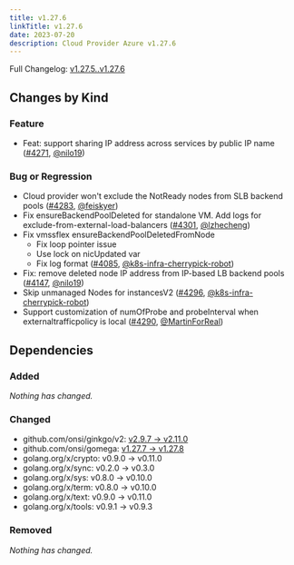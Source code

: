```yaml
---
title: v1.27.6
linkTitle: v1.27.6
date: 2023-07-20
description: Cloud Provider Azure v1.27.6
---
```

Full Changelog: [v1.27.5..v1.27.6](https://github.com/kubernetes-sigs/cloud-provider-azure/compare/v1.27.5...v1.27.6)

## Changes by Kind

### Feature

- Feat: support sharing IP address across services by public IP name ([#4271](https://github.com/kubernetes-sigs/cloud-provider-azure/pull/4271), [@nilo19](https://github.com/nilo19))

### Bug or Regression

- Cloud provider won't exclude the NotReady nodes from SLB backend pools ([#4283](https://github.com/kubernetes-sigs/cloud-provider-azure/pull/4283), [@feiskyer](https://github.com/feiskyer))
- Fix ensureBackendPoolDeleted for standalone VM. Add logs for exclude-from-external-load-balancers ([#4301](https://github.com/kubernetes-sigs/cloud-provider-azure/pull/4301), [@lzhecheng](https://github.com/lzhecheng))
- Fix vmssflex ensureBackendPoolDeletedFromNode
  - Fix loop pointer issue
  - Use lock on nicUpdated var
  - Fix log format ([#4085](https://github.com/kubernetes-sigs/cloud-provider-azure/pull/4085), [@k8s-infra-cherrypick-robot](https://github.com/k8s-infra-cherrypick-robot))
- Fix: remove deleted node IP address from IP-based LB backend pools ([#4147](https://github.com/kubernetes-sigs/cloud-provider-azure/pull/4147), [@nilo19](https://github.com/nilo19))
- Skip unmanaged Nodes for instancesV2 ([#4296](https://github.com/kubernetes-sigs/cloud-provider-azure/pull/4296), [@k8s-infra-cherrypick-robot](https://github.com/k8s-infra-cherrypick-robot))
- Support customization of numOfProbe and probeInterval when externaltrafficpolicy is local ([#4290](https://github.com/kubernetes-sigs/cloud-provider-azure/pull/4290), [@MartinForReal](https://github.com/MartinForReal))

## Dependencies

### Added
_Nothing has changed._

### Changed
- github.com/onsi/ginkgo/v2: [v2.9.7 → v2.11.0](https://github.com/onsi/ginkgo/v2/compare/v2.9.7...v2.11.0)
- github.com/onsi/gomega: [v1.27.7 → v1.27.8](https://github.com/onsi/gomega/compare/v1.27.7...v1.27.8)
- golang.org/x/crypto: v0.9.0 → v0.11.0
- golang.org/x/sync: v0.2.0 → v0.3.0
- golang.org/x/sys: v0.8.0 → v0.10.0
- golang.org/x/term: v0.8.0 → v0.10.0
- golang.org/x/text: v0.9.0 → v0.11.0
- golang.org/x/tools: v0.9.1 → v0.9.3

### Removed
_Nothing has changed._
